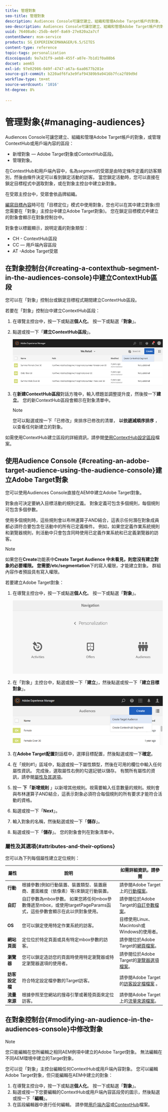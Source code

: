 ```yaml
---
title: 管理對象
seo-title: 管理對象
description: Audiences Console可讓您建立、組織和管理Adobe Target帳戶的對象，或管理ContextHub或用戶端內容的區段
seo-description: Audiences Console可讓您建立、組織和管理Adobe Target帳戶的對象，或管理ContextHub或用戶端內容的區段
uuid: 76408a8c-25db-4e9f-8a69-27e820a2a7cf
contentOwner: msm-service
products: SG_EXPERIENCEMANAGER/6.5/SITES
content-type: reference
topic-tags: personalization
discoiquuid: 9a7a31f9-aeb8-455f-a07e-7b1d1f0a88b6
docset: aem65
exl-id: 97e02986-049f-4747-a67a-6aa0677b281e
source-git-commit: b220adf6fa3e9faf94389b9a9416b7fca2f89d9d
workflow-type: tm+mt
source-wordcount: '1016'
ht-degree: 8%

---
```


# 管理對象{#managing-audiences}

Audiences Console可讓您建立、組織和管理Adobe Target帳戶的對象，或管理ContextHub或用戶端內容的區段：

* 新增對象 — Adobe Target對象或ContextHub區段。
* 管理對象。

在ContextHub和用戶端內容中，名為&#x200B;*segment*&#x200B;的受眾是由特定條件定義的訪客類別，然後由條件決定可以看到鎖定活動的訪客。 當您鎖定活動時，您可以直接在鎖定目標程式中選取對象，或在對象主控台中建立新對象。

在受眾主控台中，受眾會依品牌組織。

[編寫目標內容](/help/sites-authoring/content-targeting-touch.md)時可在「目標定位」模式中使用對象，您也可以在其中建立對象(但您需要在「對象」主控台中建立Adobe Target對象)。 您在鎖定目標模式中建立的對象會顯示在對象控制台中。

對象會以標籤顯示，說明定義的對象類型：

* CH - ContextHub區段
* CC — 用戶端內容區段
* AT -Adobe Target受眾

## 在對象控制台{#creating-a-contexthub-segment-in-the-audiences-console}中建立ContextHub區段

您可以在「對象」控制台或鎖定目標程式期間建立ContextHub區段。

若要在「對象」控制台中建立ContextHub區段：

1. 在導覽主控台中，按一下或點選&#x200B;**個人化**。 按一下或點選「**對象**」。
1. 點選或按一下「**建立ContextHub區段**」。

   ![screen-shot_2019-03-05at124034](assets/screen-shot_2019-03-05at124034.png)

1. 在&#x200B;**新建ContextHub區段**&#x200B;對話方塊中，輸入標題並調整提升度，然後按一下&#x200B;**建立**。 您的新ContextHub區段會顯示在對象清單中。

   >[!NOTE]
   >
   >您可以點選或按一下「已修改」來排序已修改的清單， **以依遞減順序排序** ，以查看任何新建立的對象。

如需使用ContextHub建立區段的詳細資訊，請參閱[使用ContextHub設定區段](/help/sites-administering/segmentation.md)檔案。

## 使用Audience Console {#creating-an-adobe-target-audience-using-the-audience-console}建立Adobe Target對象

您可以使用Audiences Console直接在AEM中建立Adobe Target對象。

對象由可決定要納入目標活動的規則定義。 對象定義可包含多個規則，每個規則可包含多個參數。

使用多個規則時，這些規則會以布林運算子AND結合，這表示任何潛在對象成員都必須符合要包含在活動中的所有已定義條件。 例如，如果您定義作業系統規則和瀏覽器規則，則活動中只會包含同時使用已定義作業系統和已定義瀏覽器的訪客。

>[!NOTE]
>
>如果您在&#x200B;**Create**&#x200B;功能表中**Create Target Audience **中未看見，則您沒有建立對象的必要權限。 您需要&#x200B;**/etc/segmentation**&#x200B;下的寫入權限，才能建立對象。 群組內容作者預設具有寫入權限。

若要建立Adobe Target對象：

1. 在導覽主控台中，按一下或點選&#x200B;**個人化**。 按一下或點選「**對象**」。

   ![screen-shot_2019-03-05at124139](assets/screen-shot_2019-03-05at124139.png)

1. 在「對象」主控台中，點選或按一下「**建立**」，然後點選或按一下「**建立目標對象**」。

   ![chlimage_1-168](assets/chlimage_1-168.png)

1. 在&#x200B;**Adobe Target配置**&#x200B;對話框中，選擇目標配置，然後點選或按一下&#x200B;**確定**。
1. 在「規則#1」區域中，點選或按一下屬性類型，然後在可用的欄位中輸入任何屬性資訊。 完成後，選取屬性右側的勾選記號以儲存。 有關所有屬性的資訊，請參閱[屬性及其選項](#attributes-and-their-options)。
1. 按一 **下「新增規則** 」以新增其他規則。視需要輸入任意數量的規則。規則會與布林運算子AND結合，這表示對象必須符合每個規則的所有要求才能符合活動的資格。
1. 點選或按一下「**Next**」。
1. 輸入對象的名稱，然後點選或按一下「**儲存**」。
1. 點選或按一下「**儲存**」。 您的對象會列在對象清單中。

### 屬性及其選項{#attributes-and-their-options}

您可以為下列每個屬性建立定位規則：

| **屬性** | **說明** | **如需詳細資訊，請參閱** |
|---|---|---|
| **行動** | 根據參數(例如行動裝置、裝置類型、裝置廠商、畫面維度（依像素）等)來鎖定行動裝置。 | 請參閱Adobe Target上的[行動檔案](https://docs.adobe.com/content/help/en/target/using/audiences/create-audiences/categories-audiences/mobile.html)。 |
| **自訂** | 自訂參數為mbox參數。 如果您將任何mbox參數傳遞至mbox，或使用targetPageParams函式，這些參數會顯示在此以供對象使用。 | 請參閱位於Adobe Target的[自訂參數檔案](https://docs.adobe.com/content/help/en/target/using/audiences/create-audiences/categories-audiences/custom-parameters.html)。 |
| **OS** | 您可以鎖定使用特定作業系統的訪客。 | 目標使用Linux、Macintosh或Windows的使用者。 |
| **網站頁面** | 定位位於特定頁面或具有特定mbox參數的訪客。 | 請參閱位於Adobe Target的[網頁檔案](https://docs.adobe.com/content/help/en/target/using/audiences/create-audiences/categories-audiences/site-pages.html)。 |
| **瀏覽器** | 您可以鎖定造訪您的頁面時使用特定瀏覽器或特定瀏覽器選項的使用者。 | 請參閱位於Adobe Target的[瀏覽器選項檔案](https://docs.adobe.com/help/en/target/using/audiences/create-audiences/categories-audiences/browser.html)。 |
| **訪客設定檔** | 符合特定設定檔參數的Target訪客。 | 請參閱Adobe Target的[訪客設定檔檔案](https://docs.adobe.com/content/help/en/target/using/audiences/visitor-profiles/visitor-profile.html) 。 |
| **流量來源** | 根據參照至您網站的搜尋引擎或著陸頁面來定位訪客。 | 請參閱Adobe Target上的[流量來源檔案](https://docs.adobe.com/content/help/en/target/using/audiences/create-audiences/categories-audiences/traffic-sources.html)。 |

## 在對象控制台{#modifying-an-audience-in-the-audiences-console}中修改對象

>[!NOTE]
>
>您只能編輯在您所編輯之相同AEM例項中建立的Adobe Target對象。 無法編輯在不同AEM環境中建立的Target對象。

您可以從「對象」主控台編輯任何ContextHub或用戶端內容對象。 您可以編輯Adobe Target對象，但只能編輯在AEM中建立的對象：

1. 在導覽主控台中，按一下或點選&#x200B;**個人化**。 按一下或點選「**對象**」。
1. 點選或按一下您要編輯的ContextHub或用戶端內容區段旁的圖示，然後點選或按一下「**編輯**」。
1. 在區段編輯器中進行任何編輯。 請參閱[用戶端內容](/help/sites-administering/campaign-segmentation.md)或[ContextHub](/help/sites-developing/ch-configuring.md)檔案。

